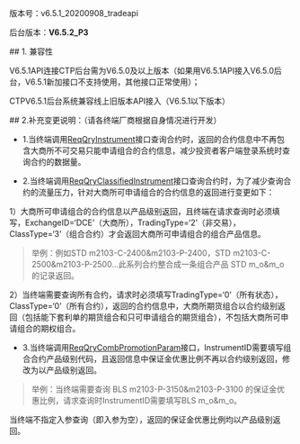 <p>版本号：v6.5.1_20200908_tradeapi</p>
<p>后台版本：<strong>V6.5.2_P3</strong></p>
<span class="anchor" id="e355747b-58cb-4372-b201-2af8c01d3485"></span>
## 1. 兼容性
<p>V6.5.1API连接CTP后台需为V6.5.0及以上版本（如果用V6.5.1API接入V6.5.0后台，V6.5.1新加接口不支持使用，其他接口正常使用）；</p>
<p>CTPV6.5.1后台系统兼容线上旧版本API接入（V6.5.1以下版本）</p>
<span class="anchor" id="707e59ac-2631-4b8f-8ebf-189b81b70ab2"></span>
## 2.补充变更说明：（请各终端厂商根据自身情况进行开发）
<ul>
<li><p>1.当终端调用<a href="../JYJK/CTHOSTFTDCTRADERSPI/REQQRYINSTRUMENT/">ReqQryInstrument</a>接口查询合约时，返回的合约信息中不再包含大商所不可交易只能申请组合的合约信息，减少投资者客户端登录系统时查询合约的数据量。</p></li>
<li><p>2.当终端调用<a href="../JYJK/CTHOSTFTDCTRADERSPI/REQQRYCLASSIFIEDINSTRUMENT/">ReqQryClassifiedInstrument</a>接口查询合约时，为了减少查询合约的流量压力，针对大商所可申请组合的合约信息的返回进行变更如下：</p></li>
</ul>
<p>1）大商所可申请组合的合约信息以产品级别返回，且终端在请求查询时必须填写，ExchangeID=‘DCE’（大商所），TradingType=‘2’（非交易），ClassType=‘3’（组合合约）才会返回大商所可申请组合的组合产品信息。</p>
<blockquote>
<p>举例：例如STD m2103-C-2400&amp;m2103-P-2400，STD m2103-C-2500&amp;m2103-P-2500...此系列合约整合成一条组合产品 STD m_o&amp;m_o 的记录返回。</p>
</blockquote>
<p>2）当终端需要查询所有合约，请求时必须填写TradingType=‘0’（所有状态），ClassType=‘0’（所有合约），返回的合约信息中，大商所期货组合以合约级别返回（包括能下套利单的期货组合和只可申请组合的期货组合），不包括大商所可申请组合的期权组合。</p>
<ul>
<li>3.当终端调用<a href="../JYJK/CTHOSTFTDCTRADERSPI/REQQRYCOMBPROMOTIONPARAM/">ReqQryCombPromotionParam</a>接口，InstrumentID需要填写组合合约产品级别代码，且返回信息中保证金优惠比例不再以合约级别返回，修改为以产品级别返回。</li>
</ul>
<blockquote>
<p>举例：当终端需要查询 BLS m2103-P-3150&amp;m2103-P-3100 的保证金优惠比例，请求查询时InstrumentID需要填写BLS m_o&amp;m_o。</p>
</blockquote>
<p>当终端不指定入参查询（即入参为空），返回的保证金优惠比例均以产品级别返回。</p>
